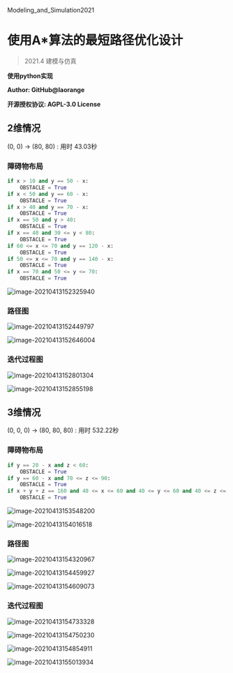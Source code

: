 Modeling_and_Simulation2021

# 使用A*算法的最短路径优化设计

> 2021.4 建模与仿真

**使用python实现**

**Author: GitHub@laorange**

**开源授权协议: AGPL-3.0 License**

## 2维情况

(0, 0) → (80, 80) : 用时 43.03秒

### 障碍物布局

```python
if x > 10 and y == 50 - x:
    OBSTACLE = True
if x < 50 and y == 60 - x:
    OBSTACLE = True
if x > 40 and y == 70 - x:
    OBSTACLE = True
if x == 50 and y > 40:
    OBSTACLE = True
if x == 40 and 30 <= y < 80:
    OBSTACLE = True
if 60 <= x <= 70 and y == 120 - x:
    OBSTACLE = True
if 50 <= x <= 70 and y == 140 - x:
    OBSTACLE = True
if x == 70 and 50 <= y <= 70:
    OBSTACLE = True
```

![image-20210413152325940](README_image/image-20210413152325940.png)

### 路径图

![image-20210413152449797](README_image/image-20210413152449797.png)

![image-20210413152646004](README_image/image-20210413152646004.png)

### 迭代过程图

![image-20210413152801304](README_image/image-20210413152801304.png)

![image-20210413152855198](README_image/image-20210413152855198.png)

## 3维情况

(0, 0, 0) → (80, 80, 80) : 用时 532.22秒

### 障碍物布局

```python
if y == 20 - x and z < 60:
    OBSTACLE = True
if y == 60 - x and 70 <= z <= 90:
    OBSTACLE = True
if x + y + z == 160 and 40 <= x <= 60 and 40 <= y <= 60 and 40 <= z <= 80:
    OBSTACLE = True
```

![image-20210413153548200](README_image/image-20210413153548200.png)

![image-20210413154016518](README_image/image-20210413154016518.png)

### 路径图

![image-20210413154320967](README_image/image-20210413154320967.png)

![image-20210413154459927](README_image/image-20210413154459927.png)

![image-20210413154609073](README_image/image-20210413154609073.png)

### 迭代过程图

![image-20210413154733328](README_image/image-20210413154733328.png)

![image-20210413154750230](README_image/image-20210413154750230.png)

![image-20210413154854911](README_image/image-20210413154854911.png)

![image-20210413155013934](README_image/image-20210413155013934.png)